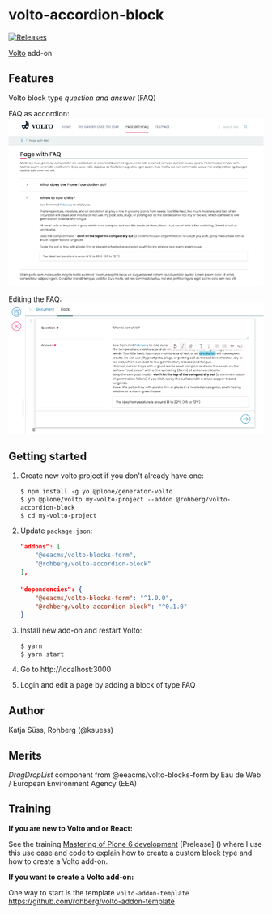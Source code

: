 # volto-accordion-block
[![Releases](https://img.shields.io/github/v/release/rohberg/volto-accordion-block)](https://github.com/rohberg/volto-accordion-block/releases)

[Volto](https://github.com/plone/volto) add-on

## Features

Volto block type *question and answer* (FAQ)

FAQ as accordion:
![FAQ as accordion](https://github.com/rohberg/volto-accordion-block/raw/master/public/faq_accordion.png)

Editing the FAQ:
![Editing the FAQ](https://github.com/rohberg/volto-accordion-block/raw/master/public/faq_sidebar.png)

## Getting started

1. Create new volto project if you don't already have one:
    ```
    $ npm install -g yo @plone/generator-volto
    $ yo @plone/volto my-volto-project --addon @rohberg/volto-accordion-block
    $ cd my-volto-project
    ```

1. Update `package.json`:
    ``` JSON
    "addons": [
        "@eeacms/volto-blocks-form",
        "@rohberg/volto-accordion-block"
    ],

    "dependencies": {
        "@eeacms/volto-blocks-form": "^1.0.0",
        "@rohberg/volto-accordion-block": "^0.1.0"
    }
    ```

1. Install new add-on and restart Volto:
    ```
    $ yarn
    $ yarn start
    ```

1. Go to http://localhost:3000

1. Login and edit a page by adding a block of type FAQ

## Author

Katja Süss, Rohberg (@ksuess)

## Merits

*DragDropList* component from @eeacms/volto-blocks-form by Eau de Web / European Environment Agency (EEA)

## Training

**If you are new to Volto and or React:**

See the training [Mastering of Plone 6 development](https://training.plone.org/) [Prelease] () where I use this use case and code to explain how to create a custom block type and how to create a Volto add-on.

**If you want to create a Volto add-on:**

One way to start is the template `volto-addon-template`
https://github.com/rohberg/volto-addon-template